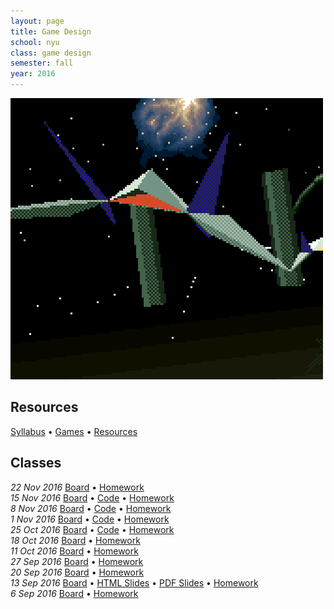 ```yaml
---
layout: page
title: Game Design
school: nyu
class: game design
semester: fall
year: 2016
---
```


![](starfox.gif)

## Resources

[Syllabus](syllabus.pdf) &bull; [Games](games) &bull; [Resources](resources)

## Classes

*22 Nov 2016* [Board](https://cdn.rawgit.com/nasser/d3a350adce76b5a2aa7fa97bd61c0dab/raw/playtesting.svg) &bull;
              [Homework](week-11/homework)  
*15 Nov 2016* [Board](https://cdn.rawgit.com/nasser/12ae940c60e17eb299826c926bb7c00c/raw/time.svg) &bull;
              [Code](https://gist.github.com/nasser/2f0c8d0eefdf43ced2135d2a8c91acca) &bull;
              [Homework](week-10/homework)  
*8 Nov 2016* [Board](https://cdn.rawgit.com/nasser/337407fe229c306ecf42f9f408acad7c/raw/physics.svg) &bull;
              [Code](https://www.dropbox.com/s/pmkyfflabzmspby/NYU-Unity-Physics.zip?dl=0) &bull;
              [Homework](week-9/homework)  
*1 Nov 2016* [Board](https://cdn.rawgit.com/nasser/6677de948f7c2723b3089e38cf1f4afd/raw/linear.svg) &bull;
              [Code](https://gist.github.com/nasser/705a2c6bbfd94b673f245fd0da0e26b4) &bull;
              [Homework](week-8/homework)  
*25 Oct 2016* [Board](https://cdn.rawgit.com/nasser/288337b629e4e1e5df1a519ba0949c4c/raw/more-code.svg) &bull;
              [Code](https://gist.github.com/nasser/09fcb75df79aa4b2c86337871d08c803) &bull;
              [Homework](week-7/homework)  
*18 Oct 2016* [Board](https://cdn.rawgit.com/nasser/4f3d288fc7a905a3b510cd7fe770957e/raw/unity.svg) &bull;
              [Homework](week-6/homework)  
*11 Oct 2016* [Board](https://cdn.rawgit.com/nasser/c9b0146653f5845995261da48e958bf7/raw/unity-intro.svg) &bull;
              [Homework](week-5/homework)  
*27 Sep 2016* [Board](https://cdn.rawgit.com/nasser/0e3368002f893a5e284bfdc3b385ff07/raw/production-planning.svg) &bull;
              [Homework](week-4/homework)  
*20 Sep 2016* [Board](https://cdn.rawgit.com/nasser/62efdc9a3e39e25fd7dfc79f32c4d769/raw/sep-20.svg) &bull;
              [Homework](week-3/homework)  
*13 Sep 2016* [Board](https://cdn.rawgit.com/nasser/5b6cc7f1d83862c10bcbe4106df2cd94/raw/game-literacy.svg) &bull;
              [HTML Slides](week-2/slides) &bull; [PDF Slides](week-2/slides.pdf)  &bull;
              [Homework](week-2/homework)  
*6 Sep 2016* [Board](https://cdn.rawgit.com/nasser/f93e450a94abef34672da4834ff38a1a/raw/9e1317c9265640a28d57e9b07cc37bcf2f861285/board.svg) &bull;
             [Homework](week-1/homework)  
